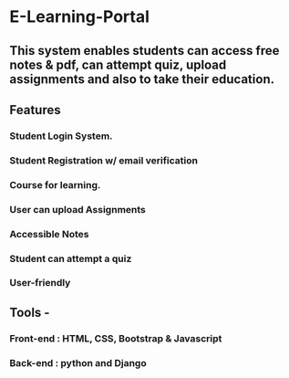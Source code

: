# E-Learning-Portal
## This system enables students can access free notes & pdf, can attempt quiz, upload assignments and also to take their education.  

## Features
### Student Login System.
### Student Registration w/ email verification
### Course for learning.
### User can upload Assignments
### Accessible Notes
### Student can attempt a quiz
### User-friendly

## Tools - 

### Front-end : HTML, CSS, Bootstrap & Javascript
### Back-end : python and Django
